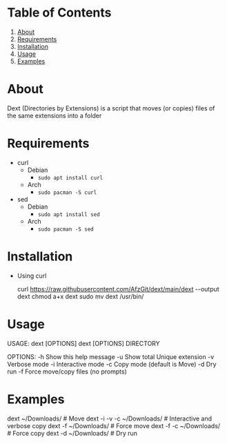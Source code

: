 
# Table of Contents

1.  [About](#org9b8edf8)
2.  [Requirements](#orgf6f54bf)
3.  [Installation](#org88723e8)
4.  [Usage](#org3df9450)
5.  [Examples](#orgdfb8c60)



<a id="org9b8edf8"></a>

# About

Dext (Directories by Extensions) is a script that moves (or copies) files of the same extensions into a folder


<a id="orgf6f54bf"></a>

# Requirements

-   curl
    -   Debian
        -   `sudo apt install curl`
    -   Arch
        -   `sudo pacman -S curl`
-   sed
    -   Debian
        -   `sudo apt install sed`
    -   Arch
        -   `sudo pacman -S sed`


<a id="org88723e8"></a>

# Installation

-   Using curl

    curl https://raw.githubusercontent.com/AfzGit/dext/main/dext --output dext
    chmod a+x dext
    sudo mv dext /usr/bin/


<a id="org3df9450"></a>

# Usage

USAGE:
   dext [OPTIONS]
   dext [OPTIONS] DIRECTORY

OPTIONS:
   -h
       Show this help message
   -u
       Show total Unique extension
   -v
       Verbose mode
   -i
       Interactive mode
   -c
       Copy mode (default is Move)
   -d
       Dry run
   -f
       Force move/copy files (no prompts)


<a id="orgdfb8c60"></a>

# Examples

dext ~/Downloads/           # Move
dext -i -v -c ~/Downloads/  # Interactive and verbose copy
dext -f ~/Downloads/        # Force move
dext -f -c ~/Downloads/     # Force copy
dext -d ~/Downloads/        # Dry run

